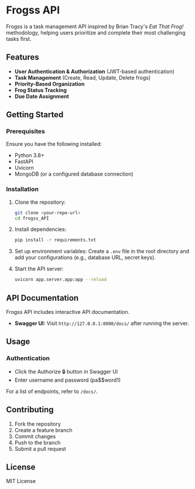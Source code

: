 # Frogss API

Frogss is a task management API inspired by Brian Tracy's *Eat That Frog!* methodology, helping users prioritize and complete their most challenging tasks first.

## Features
- **User Authentication & Authorization** (JWT-based authentication)
- **Task Management** (Create, Read, Update, Delete frogs)
- **Priority-Based Organization**
- **Frog Status Tracking**
- **Due Date Assignment**

## Getting Started

### Prerequisites
Ensure you have the following installed:
- Python 3.8+
- FastAPI
- Uvicorn
- MongoDB (or a configured database connection)

### Installation
1. Clone the repository:
   ```bash
   git clone <your-repo-url>
   cd frogss_API
   ```

2. Install dependencies:
   ```bash
   pip install -r requirements.txt
   ```

3. Set up environment variables:
   Create a `.env` file in the root directory and add your configurations (e.g., database URL, secret keys).

4. Start the API server:
   ```bash
   uvicorn app.server.app:app --reload
   ```

## API Documentation
Frogss API includes interactive API documentation.

- **Swagger UI:** Visit `http://127.0.0.1:8000/docs/` after running the server.

## Usage

### Authentication
- Click the Authorize 🔒 button in Swagger UI
- Enter username and password (pa$$word1)

For a list of endpoints, refer to `/docs/`.

## Contributing
1. Fork the repository
2. Create a feature branch
3. Commit changes
4. Push to the branch
5. Submit a pull request

## License
MIT License

